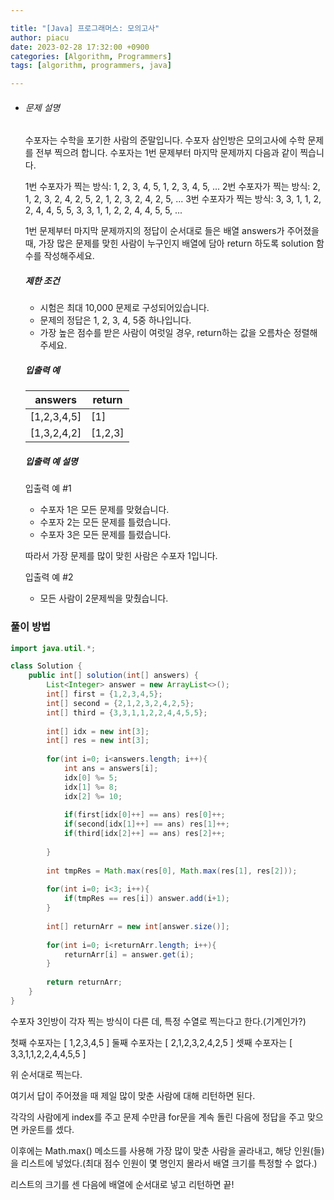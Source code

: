 ```yaml
---

title: "[Java] 프로그래머스: 모의고사"
author: piacu
date: 2023-02-28 17:32:00 +0900
categories: [Algorithm, Programmers]
tags: [algorithm, programmers, java]

---
```


- ###### 문제 설명

  수포자는 수학을 포기한 사람의 준말입니다. 수포자 삼인방은 모의고사에 수학 문제를 전부 찍으려 합니다. 수포자는 1번 문제부터 마지막 문제까지 다음과 같이 찍습니다.

  1번 수포자가 찍는 방식: 1, 2, 3, 4, 5, 1, 2, 3, 4, 5, ...
  2번 수포자가 찍는 방식: 2, 1, 2, 3, 2, 4, 2, 5, 2, 1, 2, 3, 2, 4, 2, 5, ...
  3번 수포자가 찍는 방식: 3, 3, 1, 1, 2, 2, 4, 4, 5, 5, 3, 3, 1, 1, 2, 2, 4, 4, 5, 5, ...

  1번 문제부터 마지막 문제까지의 정답이 순서대로 들은 배열 answers가 주어졌을 때, 가장 많은 문제를 맞힌 사람이 누구인지 배열에 담아 return 하도록 solution 함수를 작성해주세요.

  ##### 제한 조건

  - 시험은 최대 10,000 문제로 구성되어있습니다.
  - 문제의 정답은 1, 2, 3, 4, 5중 하나입니다.
  - 가장 높은 점수를 받은 사람이 여럿일 경우, return하는 값을 오름차순 정렬해주세요.

  ##### 입출력 예

  | answers     | return  |
  | ----------- | ------- |
  | [1,2,3,4,5] | [1]     |
  | [1,3,2,4,2] | [1,2,3] |

  ##### 입출력 예 설명

  입출력 예 #1

  - 수포자 1은 모든 문제를 맞혔습니다.
  - 수포자 2는 모든 문제를 틀렸습니다.
  - 수포자 3은 모든 문제를 틀렸습니다.

  따라서 가장 문제를 많이 맞힌 사람은 수포자 1입니다.

  입출력 예 #2

  - 모든 사람이 2문제씩을 맞췄습니다.

### 풀이 방법

```java
import java.util.*;

class Solution {
    public int[] solution(int[] answers) {
        List<Integer> answer = new ArrayList<>();
        int[] first = {1,2,3,4,5};
        int[] second = {2,1,2,3,2,4,2,5};
        int[] third = {3,3,1,1,2,2,4,4,5,5};
        
        int[] idx = new int[3];
        int[] res = new int[3];
        
        for(int i=0; i<answers.length; i++){
            int ans = answers[i];
            idx[0] %= 5;
            idx[1] %= 8;
            idx[2] %= 10;
            
            if(first[idx[0]++] == ans) res[0]++;
            if(second[idx[1]++] == ans) res[1]++;
            if(third[idx[2]++] == ans) res[2]++;
            
        }
        
        int tmpRes = Math.max(res[0], Math.max(res[1], res[2]));
        
        for(int i=0; i<3; i++){
            if(tmpRes == res[i]) answer.add(i+1);
        }
        
        int[] returnArr = new int[answer.size()];
        
        for(int i=0; i<returnArr.length; i++){
            returnArr[i] = answer.get(i);
        }
        
        return returnArr;
    }
}
```

수포자 3인방이 각자 찍는 방식이 다른 데, 특정 수열로 찍는다고 한다.(기계인가?)

첫째 수포자는 [ 1,2,3,4,5 ]
둘째 수포자는 [ 2,1,2,3,2,4,2,5 ]
셋째 수포자는 [ 3,3,1,1,2,2,4,4,5,5 ]

위 순서대로 찍는다.

여기서 답이 주어졌을 때 제일 많이 맞춘 사람에 대해 리턴하면 된다.

각각의 사람에게 index를 주고 문제 수만큼 for문을 계속 돌린 다음에 정답을 주고 맞으면 카운트를 셌다.

이후에는 Math.max() 메소드를 사용해 가장 많이 맞춘 사람을 골라내고, 해당 인원(들)을 리스트에 넣었다.(최대 점수 인원이 몇 명인지 몰라서 배열 크기를 특정할 수 없다.)

리스트의 크기를 센 다음에 배열에 순서대로 넣고 리턴하면 끝!
